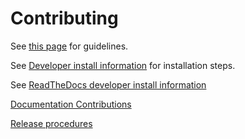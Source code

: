 # Contributing

See [this page](docs/source/contributing.md) for guidelines.

See [Developer install information](docs/source/dev_install.md) for installation steps.

See [ReadTheDocs developer install information](https://ipywidgets.readthedocs.io/en/stable/dev_install.html)

[Documentation Contributions](docs/source/dev_docs.md)

[Release procedures](docs/source/dev_release.md)
